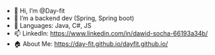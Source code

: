 - 👋 Hi, I’m @Day-fit
- 👀 I’m a backend dev (Spring, Spring boot)
- 🌱 Languages: Java, C#, JS
- 📫 LinkedIn: https://www.linkedin.com/in/dawid-socha-66193a34b/
- 🏠 About Me: https://day-fit.github.io/dayfit.github.io/

<!---
Day-fit/Day-fit is a ✨ special ✨ repository because its `README.md` (this file) appears on your GitHub profile.
You can click the Preview link to take a look at your changes.
--->
